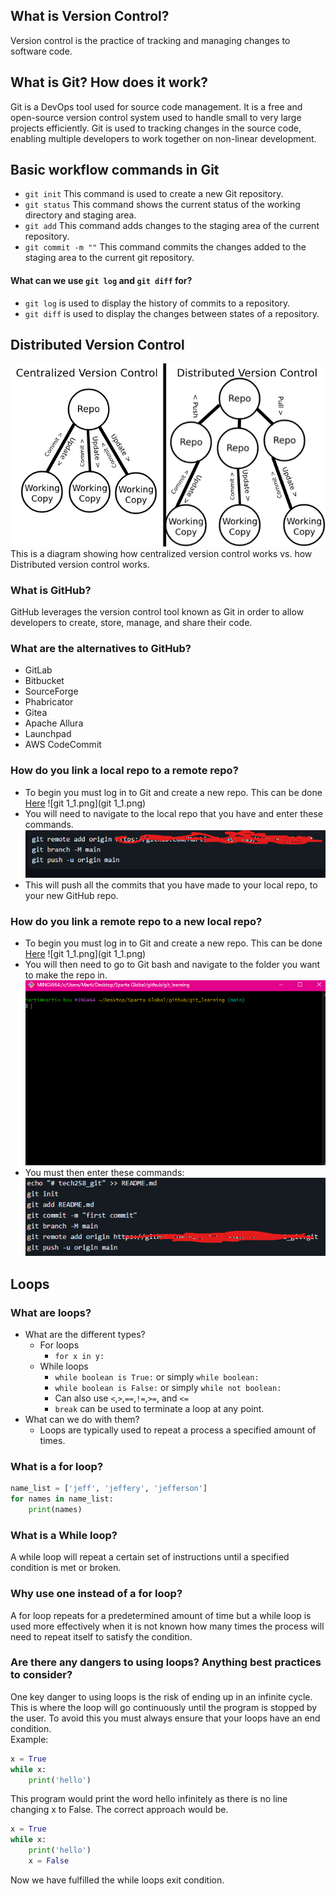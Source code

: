 ## What is Version Control?
Version control is the practice of tracking and managing changes to software code.
## What is Git? How does it work?
Git is a DevOps tool used for source code management.
It is a free and open-source version control system used to handle small to very large projects efficiently.
Git is used to tracking changes in the source code, enabling multiple developers to work together on non-linear development.
## Basic workflow commands in Git
* `git init`
This command is used to create a new Git repository.
* `git status`
This command shows the current status of the working directory and staging area.
* `git add`
This command adds changes to the staging area of the current repository.
* `git commit -m ""`
This command commits the changes added to the staging area to the current git repository.
#### What can we use `git log` and `git diff` for?
* `git log` is used to display the history of commits to a repository.
* `git diff` is used to display the changes between states of a repository.

## Distributed Version Control
![diagram_source_file.jpg](diagram_source_file.jpg)
This is a diagram showing how centralized version control works vs. how Distributed version control works.

### What is GitHub?
GitHub leverages the version control tool known as Git in order to allow developers to
create, store, manage, and share their code.
### What are the alternatives to GitHub?
- GitLab
- Bitbucket
- SourceForge
- Phabricator
- Gitea
- Apache Allura
- Launchpad
- AWS CodeCommit

### How do you link a local repo to a remote repo?
- To begin you must log in to Git and create a new repo. This can be done [Here](https://github.com/new)
![git 1_1.png](git 1_1.png)
- You will need to navigate to the local repo that you have and enter these commands.
![img.png](img.png)
- This will push all the commits that you have made to your local repo, to your new GitHub repo.
### How do you link a remote repo to a new local repo?
- To begin you must log in to Git and create a new repo. This can be done [Here](https://github.com/new)
![git 1_1.png](git 1_1.png)
- You will then need to go to Git bash and navigate to the folder you want to make the repo in.
![git_2_3.png](git_2_3.png)
- You must then enter these commands:
![git_2_4.png](git_2_4.png)

## Loops
### What are loops? 
  - What are the different types?
    - For loops
      - `for x in y:`
    - While loops
      - `while boolean is True:` or simply `while boolean:`
      - `while boolean is False:` or simply `while not boolean:`
      - Can also use `<`,`>`,`==`,`!=`,`>=`, and `<=`
      - `break` can be used to terminate a loop at any point.
  - What can we do with them? 
    - Loops are typically used to repeat a process a specified amount of times.

### What is a for loop?

```python
name_list = ['jeff', 'jeffery', 'jefferson']
for names in name_list:
    print(names)
```
### What is a While loop?
A while loop will repeat a certain set of instructions until a specified condition is met or broken.

### Why use one instead of a for loop? 
A for loop repeats for a predetermined amount of time but a while loop is used more effectively when it is not known
how many times the process will need to repeat itself to satisfy the condition.

### Are there any dangers to using loops? Anything best practices to consider? 
One key danger to using loops is the risk of ending up in an infinite cycle.
This is where the loop will go continuously until the program is stopped by the user.
To avoid this you must always ensure that your loops have an end condition.
<br>
Example:
<br>
```python
x = True
while x:
    print('hello')
```
This program would print the word hello infinitely as there is no line changing x to False.
The correct approach would be.
```python
x = True
while x:
    print('hello')
    x = False
```
Now we have fulfilled the while loops exit condition.


